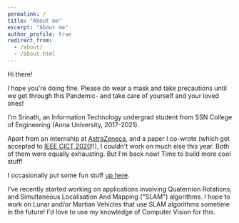 ```yaml
---
permalink: /
title: "About me"
excerpt: "About me"
author_profile: true
redirect_from: 
  - /about/
  - /about.html
---
```


Hi there!

I hope you're doing fine. Please do wear a mask and take precautions until we get through this Pandemic- and take care of yourself and your loved ones!

I'm Srinath, an Information Technology undergrad student from SSN College of Engineering (Anna University, 2017-2021).

Apart from an internship at [AstraZeneca](https://www.linkedin.com/company/astrazeneca/), and a paper I co-wrote (which got accepted to [IEEE CICT 2020](http://www.cict2020.iiitdm.ac.in/)!!), I couldn't work on much else this year. Both of them were equally exhausting. But I'm back now! Time to build more cool stuff! 

I occasionally put some fun stuff [up here](https://srinathvrao.github.io/year-archive/).

I've recently started working on applications involving Quaternion Rotations, and Simultaneous Localisation And Mapping ("SLAM") algorithms. I hope to work on Lunar and/or Martian Vehicles that use SLAM algorithms sometime in the future! I'd love to use my knowledge of Computer Vision for this.
